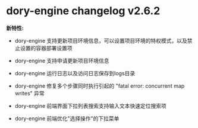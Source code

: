 # dory-engine changelog v2.6.2

**新特性:**

- dory-engine 支持更新项目环境信息，可以设置项目环境的特权模式，以及禁止设置的容器部署设置项

- dory-engine 支持申请更新项目环境信息

- dory-engine 运行日志以及访问日志保存到logs目录

- dory-engine 修复多个步骤同时执行引起的 "fatal error: concurrent map writes" 异常

- dory-engine 前端界面下拉列表搜索支持输入文本快速定位搜索项

- dory-engine 前端优化"选择操作"的下拉菜单
